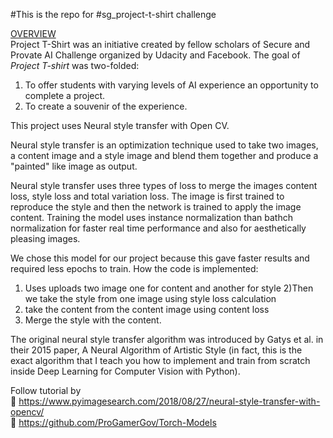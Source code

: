 #This is the repo for #sg_project-t-shirt challenge

<ins>OVERVIEW</ins></br>
Project T-Shirt was an initiative created by fellow scholars of Secure and Provate AI Challenge organized by Udacity and Facebook.
The goal of *Project T-shirt* was two-folded:
1. To offer students with varying levels of AI experience an opportunity to complete a project.
2. To create a souvenir of the experience.

This project uses Neural style transfer with Open CV.

Neural style transfer is an optimization technique used to take two images, a content image and a style image and blend them together and produce a "painted" like image as output.

Neural style transfer uses three types of loss to merge the images
content loss, style loss and total variation loss. The image is first trained to reproduce the style and then the network is trained to apply the image content. Training the model uses instance normalization than bathch normalization for faster real time performance and also for aesthetically pleasing images.

We chose this model for our project because this gave faster results and required less epochs to train.
How the code is implemented:
1) Uses uploads two image one for content and another for style
2)Then we take the style from one image using style loss calculation
3) take the content from the content image using content loss 
4) Merge the style with the content.

The original neural style transfer algorithm was introduced by Gatys et al. in their 2015 paper, A Neural Algorithm of Artistic Style (in fact, this is the exact algorithm that I teach you how to implement and train from scratch inside Deep Learning for Computer Vision with Python).

Follow tutorial by</br>
:link: https://www.pyimagesearch.com/2018/08/27/neural-style-transfer-with-opencv/ </br>
:link: https://github.com/ProGamerGov/Torch-Models
